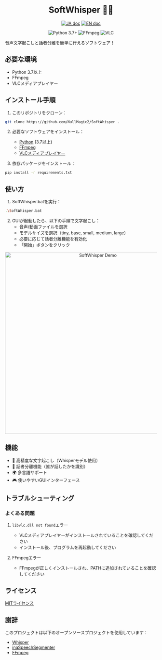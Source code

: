<h1 align="center">SoftWhisper 🎤✨</h1>

<p align="center">
   <a href="README_JP.md"><img src="https://img.shields.io/badge/ドキュメント-日本語-white.svg" alt="JA doc"/></a>
   <a href="README.md"><img src="https://img.shields.io/badge/english-document-white.svg" alt="EN doc"></a>
</p>

<p align="center">
   <img src="https://img.shields.io/badge/Python-3.7%2B-blue.svg" alt="Python 3.7+"/>
   <img src="https://img.shields.io/badge/FFmpeg-Required-green.svg" alt="FFmpeg"/>
   <img src="https://img.shields.io/badge/VLC-Required-orange.svg" alt="VLC"/>
</p>

音声文字起こしと話者分離を簡単に行えるソフトウェア！

## 必要な環境

- Python 3.7以上
- FFmpeg
- VLCメディアプレイヤー

## インストール手順

1. このリポジトリをクローン：
```bash
git clone https://github.com/NullMagic2/SoftWhisper .
```

2. 必要なソフトウェアをインストール：
   - [Python](https://www.python.org/downloads/) (3.7以上)
   - [FFmpeg](https://ffmpeg.org/download.html)
   - [VLCメディアプレイヤー](https://www.videolan.org/vlc/)

3. 依存パッケージをインストール：
```bash
pip install -r requirements.txt
```

## 使い方

1. SoftWhisper.batを実行：
```bash
.\SoftWhisper.bat
```

2. GUIが起動したら、以下の手順で文字起こし：
   - 音声/動画ファイルを選択
   - モデルサイズを選択（tiny, base, small, medium, large）
   - 必要に応じて話者分離機能を有効化
   - 「開始」ボタンをクリック

<p align="center">
   <img src="docs/demo.png" alt="SoftWhisper Demo" width="600px">
</p>

## 機能

- 🎯 高精度な文字起こし（Whisperモデル使用）
- 👥 話者分離機能（誰が話したかを識別）
- 🌍 多言語サポート
- 🎮 使いやすいGUIインターフェース

## トラブルシューティング

### よくある問題

1. `libvlc.dll not found`エラー
   - VLCメディアプレイヤーがインストールされていることを確認してください
   - インストール後、プログラムを再起動してください

2. FFmpegエラー
   - FFmpegが正しくインストールされ、PATHに追加されていることを確認してください

## ライセンス

[MITライセンス](LICENSE)

## 謝辞

このプロジェクトは以下のオープンソースプロジェクトを使用しています：
- [Whisper](https://github.com/openai/whisper)
- [inaSpeechSegmenter](https://github.com/ina-foss/inaSpeechSegmenter)
- [FFmpeg](https://ffmpeg.org/)
